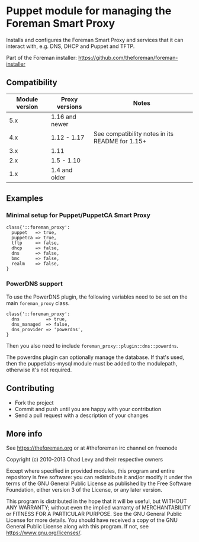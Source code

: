 # Puppet module for managing the Foreman Smart Proxy

Installs and configures the Foreman Smart Proxy and services that it can
interact with, e.g. DNS, DHCP and Puppet and TFTP.

Part of the Foreman installer: <https://github.com/theforeman/foreman-installer>

## Compatibility

| Module version | Proxy versions | Notes                                           |
|----------------|----------------|-------------------------------------------------|
| 5.x            | 1.16 and newer |                                                 |
| 4.x            | 1.12 - 1.17    | See compatibility notes in its README for 1.15+ |
| 3.x            | 1.11           |                                                 |
| 2.x            | 1.5 - 1.10     |                                                 |
| 1.x            | 1.4 and older  |                                                 |

## Examples

### Minimal setup for Puppet/PuppetCA Smart Proxy

```puppet
class{'::foreman_proxy':
  puppet   => true,
  puppetca => true,
  tftp     => false,
  dhcp     => false,
  dns      => false,
  bmc      => false,
  realm    => false,
}
```

### PowerDNS support

To use the PowerDNS plugin, the following variables need to be set on the main
`foreman_proxy` class.

```puppet
class{'::foreman_proxy':
  dns          => true,
  dns_managed  => false,
  dns_provider => 'powerdns',
}
```

Then you also need to include `foreman_proxy::plugin::dns::powerdns`.

The powerdns plugin can optionally manage the database. If that's used, then
the puppetlabs-mysql module must be added to the modulepath, otherwise it's not
required.

## Contributing

* Fork the project
* Commit and push until you are happy with your contribution
* Send a pull request with a description of your changes

## More info

See <https://theforeman.org> or at #theforeman irc channel on freenode

Copyright (c) 2010-2013 Ohad Levy and their respective owners

Except where specified in provided modules, this program and entire
repository is free software: you can redistribute it and/or modify
it under the terms of the GNU General Public License as published by
the Free Software Foundation, either version 3 of the License, or
any later version.

This program is distributed in the hope that it will be useful,
but WITHOUT ANY WARRANTY; without even the implied warranty of
MERCHANTABILITY or FITNESS FOR A PARTICULAR PURPOSE.  See the
GNU General Public License for more details.
You should have received a copy of the GNU General Public License
along with this program.  If not, see <https://www.gnu.org/licenses/>.
